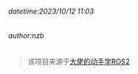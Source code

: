 ###### datetime:2023/10/12 11:03

###### author:nzb

> 该项目来源于[大佬的动手学ROS2](https://fishros.com/d2lros2)
